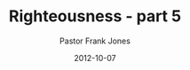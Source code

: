 ---
lunr: "true"
title: "Righteousness - part 5"
author: "Pastor Frank Jones"
postDate: "10-07-2012"
date: 2012-10-07
category: "sermons"
slug: "2012/10/10072012_FFC"
icon: microphone
audioLink: "10072012_FFC"
tags: [righteousness]
mp3: "10072012_FFC/10072012.mp3"
ogg: "10072012_FFC/10072012.ogg"
linkurl: "https://archive.org/download/10072012_FFC/10072012_FFC_files.xml"
ipath: "https://archive.org/download/10072012_FFC/10072012.mp3"
layout: sermon.html
---